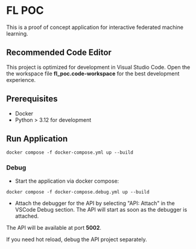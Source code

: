 # FL POC

This is a proof of concept application for interactive federated machine learning.

## Recommended Code Editor

This project is optimized for development in Visual Studio Code. Open the the workspace file **fl_poc.code-workspace** for the best development experience.

## Prerequisites

- Docker
- Python > 3.12 for development

## Run Application

```
docker compose -f docker-compose.yml up --build
```

### Debug

- Start the application via docker compose:

```
docker compose -f docker-compose.debug.yml up --build
```

- Attach the debugger for the API by selecting "API: Attach" in the VSCode Debug section. The API will start as soon as the debugger is attached.

The API will be available at port **5002**.

If you need hot reload, debug the API project separately.
